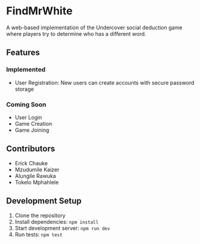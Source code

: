 # FindMrWhite

A web-based implementation of the Undercover social deduction game where players try to determine who has a different word.

## Features

### Implemented

- User Registration: New users can create accounts with secure password storage

### Coming Soon

- User Login
- Game Creation
- Game Joining

## Contributors

- Erick Chauke
- Mzudumile Kaizer
- Alungile Rawuka
- Tokelo Mphahlele

## Development Setup

1. Clone the repository
2. Install dependencies: `npm install`
3. Start development server: `npm run dev`
4. Run tests: `npm test`
